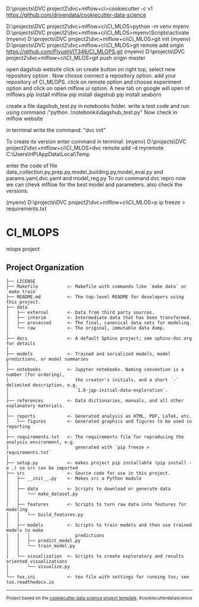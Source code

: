 D:\projects\DVC project2\dvc+mlflow+ci>cookiecutter -c v1 https://github.com/drivendata/cookiecutter-data-science

D:\projects\DVC project2\dvc+mlflow+ci\CI_MLOS>python -m venv myenv
D:\projects\DVC project2\dvc+mlflow+ci\CI_MLOS>myenv\Scripts\activate
(myenv) D:\projects\DVC project2\dvc+mlflow+ci\CI_MLOS>git init
(myenv) D:\projects\DVC project2\dvc+mlflow+ci\CI_MLOS>git remote add origin https://github.com/PiyushVIT346/CI_MLOPS.git
(myenv) D:\projects\DVC project2\dvc+mlflow+ci\CI_MLOS>git push origin master

open dagshub website
click on create button on right top, select new repository option . Now chosse connect a repository option. add your repository of CI_MLOPS. click on remote option and choose experiment option and click on open mlflow ui option. A new tab on google will open of mlflows
pip install mlflow
pip install dagshub
pip install seaborn

create a file dagshub_test.py in notebooks folder. write a test code and run using command :"python .\notebooks\dagshub_test.py"
Now check in mlflow website

in terminal write the command: "dvc init"

To create its version enter command in terminal:
(myenv) D:\projects\DVC project2\dvc+mlflow+ci\CI_MLOS>dvc remote add -d myremote C:\Users\HP\AppData\Local\Temp

enter the code of file data_collection.py,prep.py,model_building.py,model_eval.py and params.yaml,dvc.yaml and model_reg.py
To run command dvc repro
now we can chevk mlflow for the best model and parameters. also check the versions.


(myenv) D:\projects\DVC project2\dvc+mlflow+ci\CI_MLOS>p
ip freeze > requirements.txt


CI_MLOPS
==============================

mlops project

Project Organization
------------

    ├── LICENSE
    ├── Makefile           <- Makefile with commands like `make data` or `make train`
    ├── README.md          <- The top-level README for developers using this project.
    ├── data
    │   ├── external       <- Data from third party sources.
    │   ├── interim        <- Intermediate data that has been transformed.
    │   ├── processed      <- The final, canonical data sets for modeling.
    │   └── raw            <- The original, immutable data dump.
    │
    ├── docs               <- A default Sphinx project; see sphinx-doc.org for details
    │
    ├── models             <- Trained and serialized models, model predictions, or model summaries
    │
    ├── notebooks          <- Jupyter notebooks. Naming convention is a number (for ordering),
    │                         the creator's initials, and a short `-` delimited description, e.g.
    │                         `1.0-jqp-initial-data-exploration`.
    │
    ├── references         <- Data dictionaries, manuals, and all other explanatory materials.
    │
    ├── reports            <- Generated analysis as HTML, PDF, LaTeX, etc.
    │   └── figures        <- Generated graphics and figures to be used in reporting
    │
    ├── requirements.txt   <- The requirements file for reproducing the analysis environment, e.g.
    │                         generated with `pip freeze > requirements.txt`
    │
    ├── setup.py           <- makes project pip installable (pip install -e .) so src can be imported
    ├── src                <- Source code for use in this project.
    │   ├── __init__.py    <- Makes src a Python module
    │   │
    │   ├── data           <- Scripts to download or generate data
    │   │   └── make_dataset.py
    │   │
    │   ├── features       <- Scripts to turn raw data into features for modeling
    │   │   └── build_features.py
    │   │
    │   ├── models         <- Scripts to train models and then use trained models to make
    │   │   │                 predictions
    │   │   ├── predict_model.py
    │   │   └── train_model.py
    │   │
    │   └── visualization  <- Scripts to create exploratory and results oriented visualizations
    │       └── visualize.py
    │
    └── tox.ini            <- tox file with settings for running tox; see tox.readthedocs.io


--------

<p><small>Project based on the <a target="_blank" href="https://drivendata.github.io/cookiecutter-data-science/">cookiecutter data science project template</a>. #cookiecutterdatascience</small></p>
